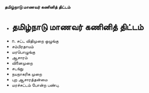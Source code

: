 **தமிழ்நாடு மாணவர் கணினித் திட்டம்**
- # தமிழ்நாடு மாணவர் கணினித் திட்டம்
- n. சட்ட விதிமுறை ஒழுங்கு
- சம்பிரதாயம்
- மரபொழுங்கு
- ஆசாரம்
- வினைமுறை
- சடங்நு
- நயநாகரிக முறை
- புற ஆசாரத்தன்மை
- மரச்சட்டம் போன்ற பண்பு.

